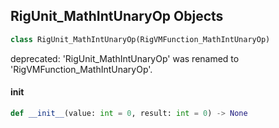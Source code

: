 ## RigUnit_MathIntUnaryOp Objects

```python
class RigUnit_MathIntUnaryOp(RigVMFunction_MathIntUnaryOp)
```

deprecated: 'RigUnit_MathIntUnaryOp' was renamed to 'RigVMFunction_MathIntUnaryOp'.

<a id="unreal.RigUnit_MathIntUnaryOp.__init__"></a>

#### __init__

```python
def __init__(value: int = 0, result: int = 0) -> None
```

<a id="unreal.RigVMFunction_MathIntBinaryOp"></a>
